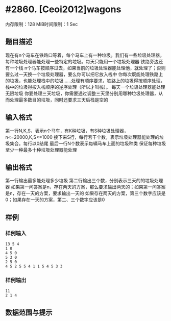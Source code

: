 # #2860. [Ceoi2012]wagons

内存限制：128 MiB时间限制：1 Sec

## 题目描述

现在有n个马车在铁路口等着，每个马车上有一种垃圾。我们有一些垃圾处理器，每种垃圾处理器能处理一些特定的垃圾。每天只能用一个垃圾处理器
铁路旁边还有一个栈
n个马车按顺序过去，如果当前的垃圾处理器能处理他，就处理了；否则要么过一天换一个垃圾处理器，要么你可以把它放入栈中
你每次既能处理铁路上的垃圾，也能处理栈中的垃圾&hellip;&hellip;处理有顺序要求，铁路上的垃圾得按顺序处理，栈中的垃圾得按入栈顺序的逆序处理（所以才叫栈）。
每天一个垃圾处理器能处理无限垃圾
你要处理三天垃圾，你需要通过调整三天里分别用哪种垃圾处理器，从而处理最多数目的垃圾，同时还要求三天后栈是空的

## 输入格式

第一行N,K,S，表示n个马车，有K种垃圾，有S种垃圾处理器，n<=20000,K,S<=1000
接下来S行，每行若干个数，表示垃圾处理器能处理的垃圾集合。每行以0结尾
最后一行N个数表示每辆马车上面的垃圾种类
保证每种垃圾至少一种最多十种垃圾处理器能处理

## 输出格式

第一行输出最多能处理多少垃圾
第二行输出三个数，分别表示三天的的垃圾处理器
如果第一问答案是n，存在两天的方案，那么要求输出两天的；如果第一问答案是n，存在一天的方案，要求输出一天的
如果存在两天的方案，第三个数字应该是0；如果存在一天的方案，第二、三个数字应该是0

## 样例

### 样例输入

    
    13 5 4
    1 0
    4 5 0
    5 3 0
    2 5 0
    4 5 2 5 5 4 1 1 5 4 5 3 3
    

### 样例输出

    
    11
    2 1 4
    

## 数据范围与提示
